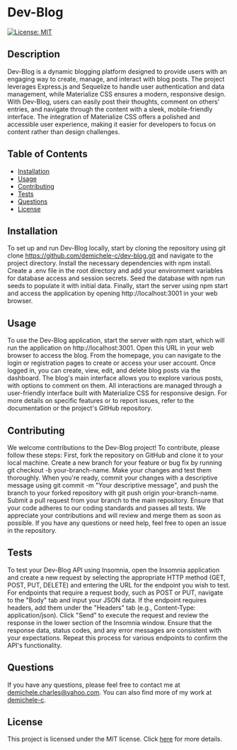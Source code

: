 # Dev-Blog

[![License: MIT](https://img.shields.io/badge/License-MIT-brightgreen.svg)](https://opensource.org/licenses/MIT)

## Description

Dev-Blog is a dynamic blogging platform designed to provide users with an engaging way to create, manage, and interact with blog posts. The project leverages Express.js and Sequelize to handle user authentication and data management, while Materialize CSS ensures a modern, responsive design. With Dev-Blog, users can easily post their thoughts, comment on others' entries, and navigate through the content with a sleek, mobile-friendly interface. The integration of Materialize CSS offers a polished and accessible user experience, making it easier for developers to focus on content rather than design challenges.

## Table of Contents

- [Installation](#installation)
- [Usage](#usage)
- [Contributing](#contributing)
- [Tests](#tests)
- [Questions](#questions)
- [License](#license)

## Installation

To set up and run Dev-Blog locally, start by cloning the repository using git clone https://github.com/demichele-c/dev-blog.git and navigate to the project directory. Install the necessary dependencies with npm install. Create a .env file in the root directory and add your environment variables for database access and session secrets. Seed the database with npm run seeds to populate it with initial data. Finally, start the server using npm start and access the application by opening http://localhost:3001 in your web browser.

## Usage

To use the Dev-Blog application, start the server with npm start, which will run the application on http://localhost:3001. Open this URL in your web browser to access the blog. From the homepage, you can navigate to the login or registration pages to create or access your user account. Once logged in, you can create, view, edit, and delete blog posts via the dashboard. The blog's main interface allows you to explore various posts, with options to comment on them. All interactions are managed through a user-friendly interface built with Materialize CSS for responsive design. For more details on specific features or to report issues, refer to the documentation or the project's GitHub repository.

## Contributing

We welcome contributions to the Dev-Blog project! To contribute, please follow these steps: First, fork the repository on GitHub and clone it to your local machine. Create a new branch for your feature or bug fix by running git checkout -b your-branch-name. Make your changes and test them thoroughly. When you're ready, commit your changes with a descriptive message using git commit -m "Your descriptive message", and push the branch to your forked repository with git push origin your-branch-name. Submit a pull request from your branch to the main repository. Ensure that your code adheres to our coding standards and passes all tests. We appreciate your contributions and will review and merge them as soon as possible. If you have any questions or need help, feel free to open an issue in the repository.

## Tests

To test your Dev-Blog API using Insomnia, open the Insomnia application and create a new request by selecting the appropriate HTTP method (GET, POST, PUT, DELETE) and entering the URL for the endpoint you wish to test. For endpoints that require a request body, such as POST or PUT, navigate to the "Body" tab and input your JSON data. If the endpoint requires headers, add them under the "Headers" tab (e.g., Content-Type: application/json). Click "Send" to execute the request and review the response in the lower section of the Insomnia window. Ensure that the response data, status codes, and any error messages are consistent with your expectations. Repeat this process for various endpoints to confirm the API's functionality.

## Questions

If you have any questions, please feel free to contact me at [demichele.charles@yahoo.com](mailto:demichele.charles@yahoo.com). You can also find more of my work at [demichele-c](https://github.com/demichele-c).

## License

This project is licensed under the MIT license. Click [here](https://opensource.org/licenses/MIT) for more details.
